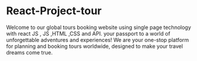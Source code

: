 # React-Project-tour
Welcome to our global tours booking website using single page technology with react JS , JS ,HTML ,CSS and API. your passport to a world of unforgettable adventures and experiences! We are your one-stop platform for planning and booking tours worldwide, designed to make your travel dreams come true.
